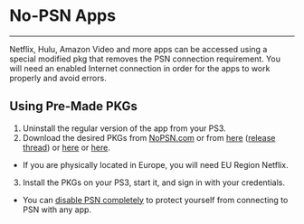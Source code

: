 # No-PSN Apps
___
Netflix, Hulu, Amazon Video and more apps can be accessed using a special modified pkg that removes the PSN connection requirement. You will need an enabled Internet connection in order for the apps to work properly and avoid errors.

## Using Pre-Made PKGs

1. Uninstall the regular version of the app from your PS3.
2. Download the desired PKGs from [NoPSN.com](http://nopsn.com/pkg/ps3/) or from [here](https://mega.nz/#F!ZHxwSBQA!6Cxdr6bohOXAYhN0IQBgZg) ([release thread](http://www.psx-place.com/threads/collection-of-apps-patched-for-nopsn-access-quick-download-list.14565/)) or [here](http://www.nextgenupdate.com/forums/ps3-mods-cheats/873234-ps3-nopsn-streaming-multimedia-app-package-collection.html) or [here](https://www.dropbox.com/sh/7cm7o6uh5yafs0e/AABMCQkNzar6WI5xnf9jMdLma?dl=0).
 * If you are physically located in Europe, you will need EU Region Netflix. 
3. Install the PKGs on your PS3, start it, and sign in with your credentials.

* You can [disable PSN completely](https://www.reddit.com/r/ps3homebrew/wiki/np_environment) to protect yourself from connecting to PSN with any app.